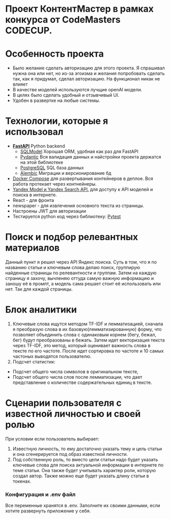 # Проект КонтентМастер в рамках конкурса от CodeMasters CODECUP.

# Особенность проекта

- Было желание сделать авторизацию для этого проекта. Я спрашивал нужна она или нет, но из-за эгоизма и желания попробовать сделать так, как я придумал, сделал авторизацию. На функционал никак не влияет
- В качестве моделей используются лучщие openAI модели.
- В целях было сделать удобный и отзывчивый UI.
- Удобен в развертке на любые системы.
# Технологии, которые я использовал

- [**FastAPI**](https://fastapi.tiangolo.com) Python backend
    - [SQLModel](https://sqlmodel.tiangolo.com) Хорошая ORM, удобная
    как раз для FastAPI
    - [Pydantic](https://docs.pydantic.dev) Вся валидация данных и найстройки проекта держатся на этой библиотеке
    - [PostgreSQL](https://www.postgresql.org) SQL база данных
    - [Alembic](https://alembic.sqlalchemy.org/en/latest/index.html) Миграции и версионирование бд
- [Docker Compose](https://www.docker.com) для развертывания контейнеров в деплое. Вся работа протекает через контнейнеры.
- [Yandex Model и Yandex Search API.](https://console.yandex.cloud/) для доступу к API моделей и поиска в интернете.
- React - для фронта
- newspaper - для извлечения основного текста из страницы.
- Настроены JWT для авторизации
- Тестируется python код через библиотеку: [Pytest](https://pytest.org)
# Поиск и подбор релевантных материалов
Данный пункт я решил через API Яндекс поиска. Суть в том, что я по названию статьи и ключевым слова делаю поиск, группирую найденные страницы по релевантности и группам.
Затем на каждую страницу я захочу, вычленяю оттуда самую важную информацию и заношу её в промпт, а модель сама решает стоит её использовать или нет. 
Так для каждой страницы.

# Блок аналитики
1. Ключевые слова ищутся методом TF-IDF и лемматизацией, сначала я преобразую слова в их базовую(лемматизированную) форму,
что позволяет объединить слова с одинаковым корнем (бегу, бежал, бег) будут преобразованы в бежать. Затем идет векторизация текста
через TF-IDF, это метод, который оценивает важность слова в тексте по его частоте. После идет сортировка по частоте и 10 самых частоных выводятся пользователю.
2. Подсчет статистик: 
- Подсчет общего числа символов в оригинальном тексте, 
- Подсчет общего числа слов после лемматизации, что дает представление о количестве содержательных единиц в тексте.

# Сценарии пользователя с известной личностью и своей ролью
При условии если пользователь выбирает:
1. Известную личность, то ему достаточно указать тему и цель статьи и она сгенерируется под образ известной личности.
2. Под собственную роль, то вместо цели статьи надо будет указать ключевые слова для поиска актуальной информации в интернете
по теме статьи. Она также будет учитывать характер роли, которую создал автор. Также можно еще будет указать длину статьи в токенах.

### Конфигурация и .env файл

Все переменные хранятся в .env. Заполните их своими данными, если хотите развернуть приложение у себя.

